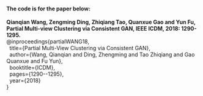 #### The code is for the paper below:

**Qianqian Wang, Zengming Ding, Zhiqiang Tao, Quanxue Gao and Yun Fu, Partial Multi-view Clustering via Consistent GAN, IEEE ICDM, 2018: 1290-1295.**  
@inproceedings{partialWANG18,  
  title={Partial Multi-View Clustering via Consistent GAN},  
  author={Wang, Qianqian and Ding, Zhengming and Tao Zhiqiang and Gao Quanxue and Fu Yun},  
  booktitle={ICDM},  
  pages={1290--1295},  
  year={2018}  
}  
